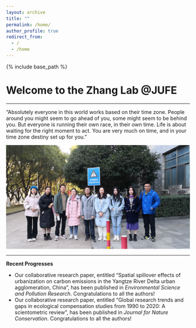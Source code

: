 ```yaml
---
layout: archive
title: ""
permalink: /home/
author_profile: true
redirect_from:
  - /
  - /home
---
```


{% include base_path %}
# Welcome to the Zhang Lab @JUFE  
---
“Absolutely everyone in this world works based on their time zone. People around you might seem to go ahead of you, some might seem to be behind you. But everyone is running their own race, in their own time. Life is about waiting for the right moment to act. You are very much on time, and in your time zone destiny set up for you.”

<img src='/images/gallery/Home_1.jpg'>

---
**Recent Progresses** 
* Our collaborative research paper, entitled “Spatial spillover effects of urbanization on carbon emissions in the Yangtze River Delta urban agglomeration, China”, has been published in _Environmental Science and Pollution Research_. Congratulations to all the authors!  
* Our collaborative research paper, entitled “Global research trends and gaps in ecological compensation studies from 1990 to 2020: A scientometric review”, has been published in _Journal for Nature Conservation_. Congratulations to all the authors!
